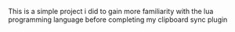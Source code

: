 This is a simple project i did to gain more familiarity with the lua programming
language before completing my clipboard sync plugin
